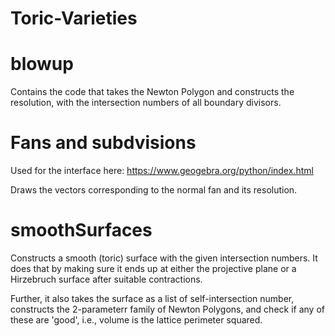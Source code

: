 # Toric-Varieties

# blowup
Contains the code that takes the Newton Polygon and constructs the resolution, with the intersection numbers of all boundary divisors.

 # Fans and subdvisions
Used for the interface here: https://www.geogebra.org/python/index.html

Draws the vectors corresponding to the normal fan and its resolution.

 # smoothSurfaces
Constructs a smooth (toric) surface with the given intersection numbers. It does that by making sure it ends up at either the projective plane or a Hirzebruch surface after suitable contractions.

 Further, it also takes the surface as a list of self-intersection number, constructs the 2-parameterr family of Newton Polygons, and check if any of these are 'good', i.e., volume is the lattice perimeter squared.
 

 


 
